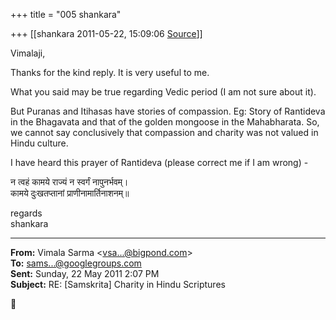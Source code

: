 +++
title = "005 shankara"

+++
[[shankara	2011-05-22, 15:09:06 [Source](https://groups.google.com/g/samskrita/c/RRnL4ROHx1Y)]]



Vimalaji,

  

Thanks for the kind reply. It is very useful to me.

What you said may be true regarding Vedic period (I am not sure about it).

But Puranas and Itihasas have stories of compassion. Eg: Story of Rantideva in the Bhagavata and that of the golden mongoose in the Mahabharata. So, we cannot say conclusively that compassion and charity was not valued in Hindu culture.

  

I have heard this prayer of Rantideva (please correct me if I am wrong) -  

न त्वहं कामये राज्यं न स्वर्गं नापुनर्भवम्।  
कामये दुःखतप्तानां प्राणीनामार्तिनाशनम्॥  



regards  
shankara  

------------------------------------------------------------------------

**From:** Vimala Sarma \<[vsa...@bigpond.com]()\>  
**To:** [sams...@googlegroups.com]()  
**Sent:** Sunday, 22 May 2011 2:07 PM  
**Subject:** RE: \[Samskrita\] Charity in Hindu Scriptures  



